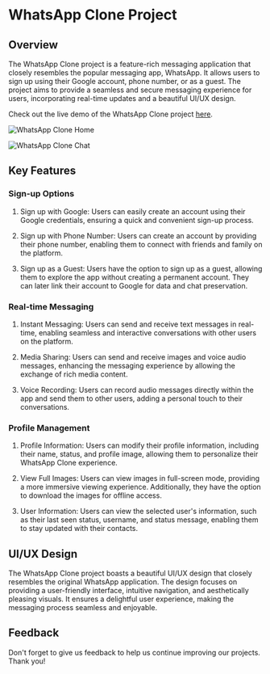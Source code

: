 # WhatsApp Clone Project

## Overview

The WhatsApp Clone project is a feature-rich messaging application that closely resembles the popular messaging app, WhatsApp. It allows users to sign up using their Google account, phone number, or as a guest. The project aims to provide a seamless and secure messaging experience for users, incorporating real-time updates and a beautiful UI/UX design.

Check out the live demo of the WhatsApp Clone project [here](https://whatesapp.vercel.app/).

![WhatsApp Clone Home](https://firebasestorage.googleapis.com/v0/b/whatsapp-clone-b5e50.appspot.com/o/custome%2Fhome.png?alt=media&token=1dad4823-e22e-4cdb-aff4-5111f328bd18)

![WhatsApp Clone Chat](https://firebasestorage.googleapis.com/v0/b/whatsapp-clone-b5e50.appspot.com/o/custome%2Fchat.png?alt=media&token=44370540-b403-4459-b691-d5e5335610bd)

## Key Features

### Sign-up Options

1. Sign up with Google: Users can easily create an account using their Google credentials, ensuring a quick and convenient sign-up process.

2. Sign up with Phone Number: Users can create an account by providing their phone number, enabling them to connect with friends and family on the platform.

3. Sign up as a Guest: Users have the option to sign up as a guest, allowing them to explore the app without creating a permanent account. They can later link their account to Google for data and chat preservation.

### Real-time Messaging

1. Instant Messaging: Users can send and receive text messages in real-time, enabling seamless and interactive conversations with other users on the platform.

2. Media Sharing: Users can send and receive images and voice audio messages, enhancing the messaging experience by allowing the exchange of rich media content.

3. Voice Recording: Users can record audio messages directly within the app and send them to other users, adding a personal touch to their conversations.

### Profile Management

1. Profile Information: Users can modify their profile information, including their name, status, and profile image, allowing them to personalize their WhatsApp Clone experience.

2. View Full Images: Users can view images in full-screen mode, providing a more immersive viewing experience. Additionally, they have the option to download the images for offline access.

3. User Information: Users can view the selected user's information, such as their last seen status, username, and status message, enabling them to stay updated with their contacts.

## UI/UX Design

The WhatsApp Clone project boasts a beautiful UI/UX design that closely resembles the original WhatsApp application. The design focuses on providing a user-friendly interface, intuitive navigation, and aesthetically pleasing visuals. It ensures a delightful user experience, making the messaging process seamless and enjoyable.

## Feedback

Don't forget to give us feedback to help us continue improving our projects. Thank you!
